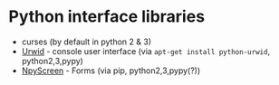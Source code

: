 Python interface libraries
=======================


* curses (by default in python 2 & 3)
* [Urwid](http://urwid.org/) - console user interface (via `apt-get install python-urwid`, python2,3,pypy)
* [NpyScreen](http://npyscreen.readthedocs.io/application-structure.html) - Forms (via pip, python2,3,pypy(?))
